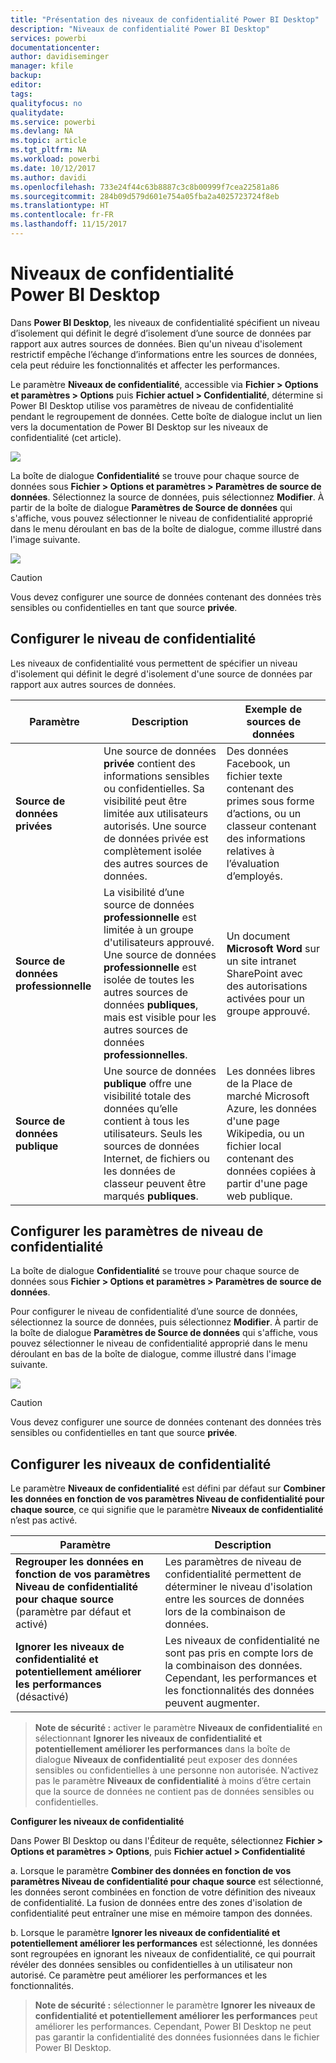 ```yaml
---
title: "Présentation des niveaux de confidentialité Power BI Desktop"
description: "Niveaux de confidentialité Power BI Desktop"
services: powerbi
documentationcenter: 
author: davidiseminger
manager: kfile
backup: 
editor: 
tags: 
qualityfocus: no
qualitydate: 
ms.service: powerbi
ms.devlang: NA
ms.topic: article
ms.tgt_pltfrm: NA
ms.workload: powerbi
ms.date: 10/12/2017
ms.author: davidi
ms.openlocfilehash: 733e24f44c63b8887c3c8b00999f7cea22581a86
ms.sourcegitcommit: 284b09d579d601e754a05fba2a4025723724f8eb
ms.translationtype: HT
ms.contentlocale: fr-FR
ms.lasthandoff: 11/15/2017
---
```

# <a name="power-bi-desktop-privacy-levels"></a>Niveaux de confidentialité Power BI Desktop
Dans **Power BI Desktop**, les niveaux de confidentialité spécifient un niveau d’isolement qui définit le degré d’isolement d’une source de données par rapport aux autres sources de données. Bien qu'un niveau d'isolement restrictif empêche l’échange d’informations entre les sources de données, cela peut réduire les fonctionnalités et affecter les performances.

Le paramètre **Niveaux de confidentialité**, accessible via **Fichier > Options et paramètres > Options** puis **Fichier actuel > Confidentialité**, détermine si Power BI Desktop utilise vos paramètres de niveau de confidentialité pendant le regroupement de données. Cette boîte de dialogue inclut un lien vers la documentation de Power BI Desktop sur les niveaux de confidentialité (cet article).

![](media/desktop-privacy-levels/desktop_privacylevels1.png)

 La boîte de dialogue **Confidentialité** se trouve pour chaque source de données sous **Fichier > Options et paramètres > Paramètres de source de données**. Sélectionnez la source de données, puis sélectionnez **Modifier**. À partir de la boîte de dialogue **Paramètres de Source de données** qui s'affiche, vous pouvez sélectionner le niveau de confidentialité approprié dans le menu déroulant en bas de la boîte de dialogue, comme illustré dans l'image suivante.

 ![](media/desktop-privacy-levels/desktop_privacylevels2.png)

> [!CAUTION]
> Vous devez configurer une source de données contenant des données très sensibles ou confidentielles en tant que source **privée**.
> 
> 

## <a name="configure-a-privacy-level"></a>Configurer le niveau de confidentialité
Les niveaux de confidentialité vous permettent de spécifier un niveau d'isolement qui définit le degré d'isolement d'une source de données par rapport aux autres sources de données.

| Paramètre | Description | Exemple de sources de données |
| --- | --- | --- |
| **Source de données privées** |Une source de données **privée** contient des informations sensibles ou confidentielles. Sa visibilité peut être limitée aux utilisateurs autorisés. Une source de données privée est complètement isolée des autres sources de données. |Des données Facebook, un fichier texte contenant des primes sous forme d’actions, ou un classeur contenant des informations relatives à l’évaluation d’employés. |
| **Source de données professionnelle** |La visibilité d’une source de données **professionnelle** est limitée à un groupe d'utilisateurs approuvé. Une source de données **professionnelle** est isolée de toutes les autres sources de données **publiques**, mais est visible pour les autres sources de données **professionnelles**. |Un document **Microsoft Word** sur un site intranet SharePoint avec des autorisations activées pour un groupe approuvé. |
| **Source de données publique** |Une source de données **publique** offre une visibilité totale des données qu’elle contient à tous les utilisateurs. Seuls les sources de données Internet, de fichiers ou les données de classeur peuvent être marqués **publiques**. |Les données libres de la Place de marché Microsoft Azure, les données d'une page Wikipedia, ou un fichier local contenant des données copiées à partir d'une page web publique. |

## <a name="configure-privacy-level-settings"></a>Configurer les paramètres de niveau de confidentialité
La boîte de dialogue **Confidentialité** se trouve pour chaque source de données sous **Fichier > Options et paramètres > Paramètres de source de données**.

Pour configurer le niveau de confidentialité d’une source de données, sélectionnez la source de données, puis sélectionnez **Modifier**. À partir de la boîte de dialogue **Paramètres de Source de données** qui s'affiche, vous pouvez sélectionner le niveau de confidentialité approprié dans le menu déroulant en bas de la boîte de dialogue, comme illustré dans l'image suivante.

![](media/desktop-privacy-levels/desktop_privacylevels2.png)

> [!CAUTION]
> Vous devez configurer une source de données contenant des données très sensibles ou confidentielles en tant que source **privée**.
> 

## <a name="configure-privacy-levels"></a>Configurer les niveaux de confidentialité
Le paramètre **Niveaux de confidentialité** est défini par défaut sur **Combiner les données en fonction de vos paramètres Niveau de confidentialité pour chaque source**, ce qui signifie que le paramètre **Niveaux de confidentialité** n’est pas activé.

| Paramètre | Description |
| --- | --- |
| **Regrouper les données en fonction de vos paramètres Niveau de confidentialité pour chaque source** (paramètre par défaut et activé) |Les paramètres de niveau de confidentialité permettent de déterminer le niveau d'isolation entre les sources de données lors de la combinaison de données. |
| **Ignorer les niveaux de confidentialité et potentiellement améliorer les performances** (désactivé) |Les niveaux de confidentialité ne sont pas pris en compte lors de la combinaison des données. Cependant, les performances et les fonctionnalités des données peuvent augmenter. |

> **Note de sécurité :** activer le paramètre **Niveaux de confidentialité** en sélectionnant **Ignorer les niveaux de confidentialité et potentiellement améliorer les performances** dans la boîte de dialogue **Niveaux de confidentialité** peut exposer des données sensibles ou confidentielles à une personne non autorisée. N’activez pas le paramètre **Niveaux de confidentialité** à moins d’être certain que la source de données ne contient pas de données sensibles ou confidentielles.
> 
> 

**Configurer les niveaux de confidentialité**

Dans Power BI Desktop ou dans l'Éditeur de requête, sélectionnez **Fichier > Options et paramètres > Options**, puis **Fichier actuel > Confidentialité**

a. Lorsque le paramètre **Combiner des données en fonction de vos paramètres Niveau de confidentialité pour chaque source** est sélectionné, les données seront combinées en fonction de votre définition des niveaux de confidentialité. La fusion de données entre des zones d'isolation de confidentialité peut entraîner une mise en mémoire tampon des données.

b. Lorsque le paramètre **Ignorer les niveaux de confidentialité et potentiellement améliorer les performances** est sélectionné, les données sont regroupées en ignorant les niveaux de confidentialité, ce qui pourrait révéler des données sensibles ou confidentielles à un utilisateur non autorisé. Ce paramètre peut améliorer les performances et les fonctionnalités.

> **Note de sécurité :** sélectionner le paramètre **Ignorer les niveaux de confidentialité et potentiellement améliorer les performances** peut améliorer les performances. Cependant, Power BI Desktop ne peut pas garantir la confidentialité des données fusionnées dans le fichier Power BI Desktop.
> 
> 


